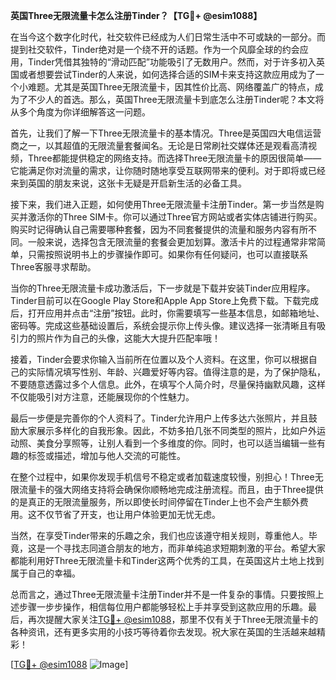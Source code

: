 **英国Three无限流量卡怎么注册Tinder？【TG💪+ @esim1088】**

在当今这个数字化时代，社交软件已经成为人们日常生活中不可或缺的一部分。而提到社交软件，Tinder绝对是一个绕不开的话题。作为一个风靡全球的约会应用，Tinder凭借其独特的“滑动匹配”功能吸引了无数用户。然而，对于许多初入英国或者想要尝试Tinder的人来说，如何选择合适的SIM卡来支持这款应用成为了一个小难题。尤其是英国Three无限流量卡，因其性价比高、网络覆盖广的特点，成为了不少人的首选。那么，英国Three无限流量卡到底怎么注册Tinder呢？本文将从多个角度为你详细解答这一问题。

首先，让我们了解一下Three无限流量卡的基本情况。Three是英国四大电信运营商之一，以其超值的无限流量套餐闻名。无论是日常刷社交媒体还是观看高清视频，Three都能提供稳定的网络支持。而选择Three无限流量卡的原因很简单——它能满足你对流量的需求，让你随时随地享受互联网带来的便利。对于即将或已经来到英国的朋友来说，这张卡无疑是开启新生活的必备工具。

接下来，我们进入正题，如何使用Three无限流量卡注册Tinder。第一步当然是购买并激活你的Three SIM卡。你可以通过Three官方网站或者实体店铺进行购买。购买时记得确认自己需要哪种套餐，因为不同套餐提供的流量和服务内容有所不同。一般来说，选择包含无限流量的套餐会更加划算。激活卡片的过程通常非常简单，只需按照说明书上的步骤操作即可。如果你有任何疑问，也可以直接联系Three客服寻求帮助。

当你的Three无限流量卡成功激活后，下一步就是下载并安装Tinder应用程序。Tinder目前可以在Google Play Store和Apple App Store上免费下载。下载完成后，打开应用并点击“注册”按钮。此时，你需要填写一些基本信息，如邮箱地址、密码等。完成这些基础设置后，系统会提示你上传头像。建议选择一张清晰且有吸引力的照片作为自己的头像，这能大大提升匹配率哦！

接着，Tinder会要求你输入当前所在位置以及个人资料。在这里，你可以根据自己的实际情况填写性别、年龄、兴趣爱好等内容。值得注意的是，为了保护隐私，不要随意透露过多个人信息。此外，在填写个人简介时，尽量保持幽默风趣，这样不仅能吸引对方注意，还能展现你的个性魅力。

最后一步便是完善你的个人资料了。Tinder允许用户上传多达六张照片，并且鼓励大家展示多样化的自我形象。因此，不妨多拍几张不同类型的照片，比如户外运动照、美食分享照等，让别人看到一个多维度的你。同时，也可以适当编辑一些有趣的标签或描述，增加与他人交流的可能性。

在整个过程中，如果你发现手机信号不稳定或者加载速度较慢，别担心！Three无限流量卡的强大网络支持将会确保你顺畅地完成注册流程。而且，由于Three提供的是真正的无限流量服务，所以即使长时间停留在Tinder上也不会产生额外费用。这不仅节省了开支，也让用户体验更加无忧无虑。

当然，在享受Tinder带来的乐趣之余，我们也应该遵守相关规则，尊重他人。毕竟，这是一个寻找志同道合朋友的地方，而非单纯追求短期刺激的平台。希望大家都能利用好Three无限流量卡和Tinder这两个优秀的工具，在英国这片土地上找到属于自己的幸福。

总而言之，通过Three无限流量卡注册Tinder并不是一件复杂的事情。只要按照上述步骤一步步操作，相信每位用户都能够轻松上手并享受到这款应用的乐趣。最后，再次提醒大家关注[TG💪+ @esim1088](https://t.me/s/esim1088)，那里不仅有关于Three无限流量卡的各种资讯，还有更多实用的小技巧等待着你去发现。祝大家在英国的生活越来越精彩！

[[TG💪+ @esim1088](https://t.me/s/esim1088) ![Image](https://i.postimg.cc/4NQfJmqS/Snipaste-2025-05-13-00-14-12.png)]